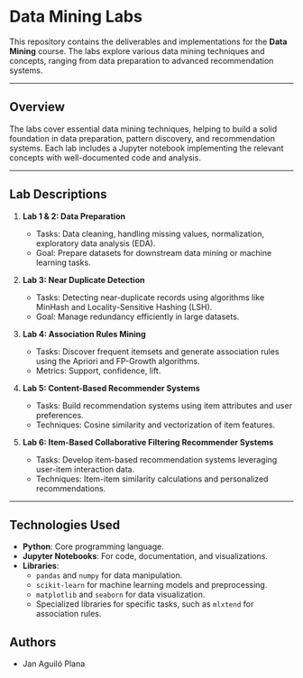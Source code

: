 # Data Mining Labs

This repository contains the deliverables and implementations for the **Data Mining** course. The labs explore various data mining techniques and concepts, ranging from data preparation to advanced recommendation systems.

---

## Overview

The labs cover essential data mining techniques, helping to build a solid foundation in data preparation, pattern discovery, and recommendation systems. Each lab includes a Jupyter notebook implementing the relevant concepts with well-documented code and analysis.

---

## Lab Descriptions

1. **Lab 1 & 2: Data Preparation**  
   - Tasks: Data cleaning, handling missing values, normalization, exploratory data analysis (EDA).
   - Goal: Prepare datasets for downstream data mining or machine learning tasks.

2. **Lab 3: Near Duplicate Detection**  
   - Tasks: Detecting near-duplicate records using algorithms like MinHash and Locality-Sensitive Hashing (LSH).
   - Goal: Manage redundancy efficiently in large datasets.

3. **Lab 4: Association Rules Mining**  
   - Tasks: Discover frequent itemsets and generate association rules using the Apriori and FP-Growth algorithms.
   - Metrics: Support, confidence, lift.

4. **Lab 5: Content-Based Recommender Systems**  
   - Tasks: Build recommendation systems using item attributes and user preferences.
   - Techniques: Cosine similarity and vectorization of item features.

5. **Lab 6: Item-Based Collaborative Filtering Recommender Systems**  
   - Tasks: Develop item-based recommendation systems leveraging user-item interaction data.
   - Techniques: Item-item similarity calculations and personalized recommendations.

---

## Technologies Used
- **Python**: Core programming language.
- **Jupyter Notebooks**: For code, documentation, and visualizations.
- **Libraries**:
  - `pandas` and `numpy` for data manipulation.
  - `scikit-learn` for machine learning models and preprocessing.
  - `matplotlib` and `seaborn` for data visualization.
  - Specialized libraries for specific tasks, such as `mlxtend` for association rules.

## Authors
- Jan Aguiló Plana

